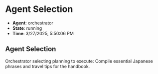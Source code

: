 # Agent Selection

- **Agent**: orchestrator
- **State**: running
- **Time**: 3/27/2025, 5:50:06 PM

## Agent Selection

Orchestrator selecting planning to execute: Compile essential Japanese phrases and travel tips for the handbook.

